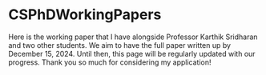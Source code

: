 # CSPhDWorkingPapers
Here is the working paper that I have alongside Professor Karthik Sridharan and two other students. We aim to have the full paper written up by December 15, 2024. Until then, this page will be regularly updated with our progress. Thank you so much for considering my application!
